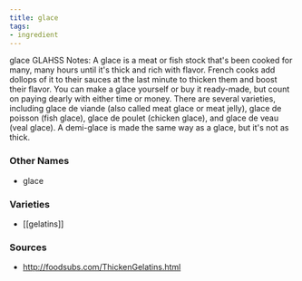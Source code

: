 ```yaml
---
title: glace
tags:
- ingredient
---
```

glace GLAHSS Notes: A glace is a meat or fish stock that's been cooked for many, many hours until it's thick and rich with flavor. French cooks add dollops of it to their sauces at the last minute to thicken them and boost their flavor. You can make a glace yourself or buy it ready-made, but count on paying dearly with either time or money. There are several varieties, including glace de viande (also called meat glace or meat jelly), glace de poisson (fish glace), glace de poulet (chicken glace), and glace de veau (veal glace). A demi-glace is made the same way as a glace, but it's not as thick.

### Other Names

* glace

### Varieties

* [[gelatins]]

### Sources
* http://foodsubs.com/ThickenGelatins.html
